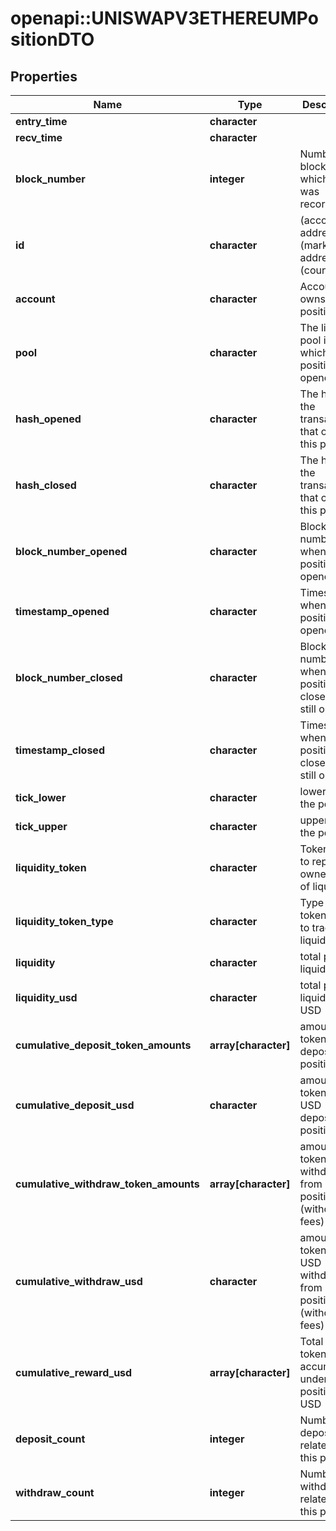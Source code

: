 # openapi::UNISWAPV3ETHEREUMPositionDTO



## Properties
Name | Type | Description | Notes
------------ | ------------- | ------------- | -------------
**entry_time** | **character** |  | [optional] 
**recv_time** | **character** |  | [optional] 
**block_number** | **integer** | Number of block in which entity was recorded. | [optional] 
**id** | **character** | (account address)-(market address)-(count) | [optional] 
**account** | **character** | Account that owns this position | [optional] 
**pool** | **character** | The liquidity pool in which this position was opened | [optional] 
**hash_opened** | **character** | The hash of the transaction that opened this position | [optional] 
**hash_closed** | **character** | The hash of the transaction that closed this position | [optional] 
**block_number_opened** | **character** | Block number of when the position was opened | [optional] 
**timestamp_opened** | **character** | Timestamp when the position was opened | [optional] 
**block_number_closed** | **character** | Block number of when the position was closed (0 if still open) | [optional] 
**timestamp_closed** | **character** | Timestamp when the position was closed (0 if still open) | [optional] 
**tick_lower** | **character** | lower tick of the position | [optional] 
**tick_upper** | **character** | upper tick of the position | [optional] 
**liquidity_token** | **character** | Token that is to represent ownership of liquidity | [optional] 
**liquidity_token_type** | **character** | Type of token used to track liquidity | [optional] 
**liquidity** | **character** | total position liquidity | [optional] 
**liquidity_usd** | **character** | total position liquidity in USD | [optional] 
**cumulative_deposit_token_amounts** | **array[character]** | amount of tokens ever deposited to position | [optional] 
**cumulative_deposit_usd** | **character** | amount of tokens in USD deposited to position | [optional] 
**cumulative_withdraw_token_amounts** | **array[character]** | amount of tokens ever withdrawn from position (without fees) | [optional] 
**cumulative_withdraw_usd** | **character** | amount of tokens in USD withdrawn from position (without fees) | [optional] 
**cumulative_reward_usd** | **array[character]** | Total reward token accumulated under this position, in USD | [optional] 
**deposit_count** | **integer** | Number of deposits related to this position | [optional] 
**withdraw_count** | **integer** | Number of withdrawals related to this position | [optional] 


